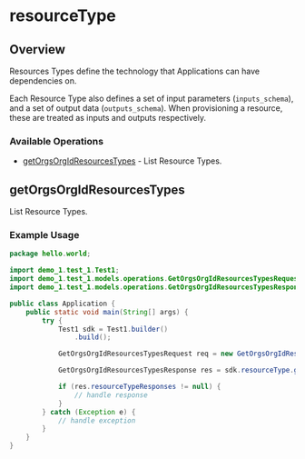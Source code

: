 # resourceType

## Overview

Resources Types define the technology that Applications can have dependencies on.

Each Resource Type also defines a set of input parameters (`inputs_schema`), and a set of output data (`outputs_schema`). When provisioning a resource, these are treated as inputs and outputs respectively.
<SchemaDefinition schemaRef="#/components/schemas/ResourceTypeRequest" />


### Available Operations

* [getOrgsOrgIdResourcesTypes](#getorgsorgidresourcestypes) - List Resource Types.

## getOrgsOrgIdResourcesTypes

List Resource Types.

### Example Usage

```java
package hello.world;

import demo_1.test_1.Test1;
import demo_1.test_1.models.operations.GetOrgsOrgIdResourcesTypesRequest;
import demo_1.test_1.models.operations.GetOrgsOrgIdResourcesTypesResponse;

public class Application {
    public static void main(String[] args) {
        try {
            Test1 sdk = Test1.builder()
                .build();

            GetOrgsOrgIdResourcesTypesRequest req = new GetOrgsOrgIdResourcesTypesRequest("dignissimos");            

            GetOrgsOrgIdResourcesTypesResponse res = sdk.resourceType.getOrgsOrgIdResourcesTypes(req);

            if (res.resourceTypeResponses != null) {
                // handle response
            }
        } catch (Exception e) {
            // handle exception
        }
    }
}
```
